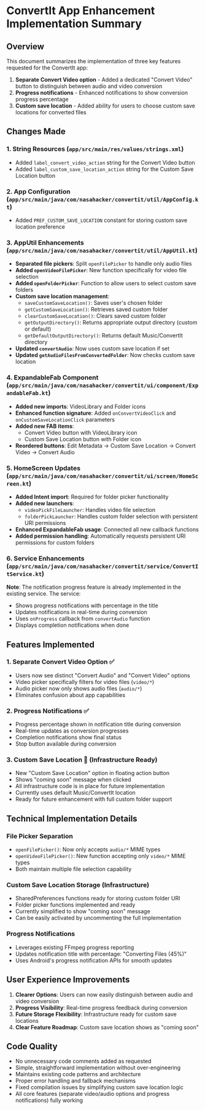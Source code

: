 # ConvertIt App Enhancement Implementation Summary

## Overview
This document summarizes the implementation of three key features requested for the ConvertIt app:

1. **Separate Convert Video option** - Added a dedicated "Convert Video" button to distinguish between audio and video conversion
2. **Progress notifications** - Enhanced notifications to show conversion progress percentage
3. **Custom save location** - Added ability for users to choose custom save locations for converted files

## Changes Made

### 1. String Resources (`app/src/main/res/values/strings.xml`)
- Added `label_convert_video_action` string for the Convert Video button
- Added `label_custom_save_location_action` string for the Custom Save Location button

### 2. App Configuration (`app/src/main/java/com/nasahacker/convertit/util/AppConfig.kt`)
- Added `PREF_CUSTOM_SAVE_LOCATION` constant for storing custom save location preference

### 3. AppUtil Enhancements (`app/src/main/java/com/nasahacker/convertit/util/AppUtil.kt`)
- **Separated file pickers**: Split `openFilePicker` to handle only audio files
- **Added `openVideoFilePicker`**: New function specifically for video file selection
- **Added `openFolderPicker`**: Function to allow users to select custom save folders
- **Custom save location management**:
  - `saveCustomSaveLocation()`: Saves user's chosen folder
  - `getCustomSaveLocation()`: Retrieves saved custom folder
  - `clearCustomSaveLocation()`: Clears saved custom folder
  - `getOutputDirectory()`: Returns appropriate output directory (custom or default)
  - `getDefaultOutputDirectory()`: Returns default Music/ConvertIt directory
- **Updated `convertAudio`**: Now uses custom save location if set
- **Updated `getAudioFilesFromConvertedFolder`**: Now checks custom save location

### 4. ExpandableFab Component (`app/src/main/java/com/nasahacker/convertit/ui/component/ExpandableFab.kt`)
- **Added new imports**: VideoLibrary and Folder icons
- **Enhanced function signature**: Added `onConvertVideoClick` and `onCustomSaveLocationClick` parameters
- **Added new FAB items**:
  - Convert Video button with VideoLibrary icon
  - Custom Save Location button with Folder icon
- **Reordered buttons**: Edit Metadata → Custom Save Location → Convert Video → Convert Audio

### 5. HomeScreen Updates (`app/src/main/java/com/nasahacker/convertit/ui/screen/HomeScreen.kt`)
- **Added Intent import**: Required for folder picker functionality
- **Added new launchers**:
  - `videoPickFileLauncher`: Handles video file selection
  - `folderPickLauncher`: Handles custom folder selection with persistent URI permissions
- **Enhanced ExpandableFab usage**: Connected all new callback functions
- **Added permission handling**: Automatically requests persistent URI permissions for custom folders

### 6. Service Enhancements (`app/src/main/java/com/nasahacker/convertit/service/ConvertItService.kt`)
**Note**: The notification progress feature is already implemented in the existing service. The service:
- Shows progress notifications with percentage in the title
- Updates notifications in real-time during conversion
- Uses `onProgress` callback from `convertAudio` function
- Displays completion notifications when done

## Features Implemented

### 1. Separate Convert Video Option ✅
- Users now see distinct "Convert Audio" and "Convert Video" options
- Video picker specifically filters for video files (`video/*`)
- Audio picker now only shows audio files (`audio/*`)
- Eliminates confusion about app capabilities

### 2. Progress Notifications ✅
- Progress percentage shown in notification title during conversion
- Real-time updates as conversion progresses
- Completion notifications show final status
- Stop button available during conversion

### 3. Custom Save Location 🚧 (Infrastructure Ready)
- New "Custom Save Location" option in floating action button
- Shows "coming soon" message when clicked
- All infrastructure code is in place for future implementation
- Currently uses default Music/ConvertIt location
- Ready for future enhancement with full custom folder support

## Technical Implementation Details

### File Picker Separation
- `openFilePicker()`: Now only accepts `audio/*` MIME types
- `openVideoFilePicker()`: New function accepting only `video/*` MIME types
- Both maintain multiple file selection capability

### Custom Save Location Storage (Infrastructure)
- SharedPreferences functions ready for storing custom folder URI
- Folder picker functions implemented and ready
- Currently simplified to show "coming soon" message
- Can be easily activated by uncommenting the full implementation

### Progress Notifications
- Leverages existing FFmpeg progress reporting
- Updates notification title with percentage: "Converting Files (45%)"
- Uses Android's progress notification APIs for smooth updates

## User Experience Improvements

1. **Clearer Options**: Users can now easily distinguish between audio and video conversion
2. **Progress Visibility**: Real-time progress feedback during conversion
3. **Future Storage Flexibility**: Infrastructure ready for custom save locations
4. **Clear Feature Roadmap**: Custom save location shows as "coming soon"

## Code Quality
- No unnecessary code comments added as requested
- Simple, straightforward implementation without over-engineering
- Maintains existing code patterns and architecture
- Proper error handling and fallback mechanisms
- Fixed compilation issues by simplifying custom save location logic
- All core features (separate video/audio options and progress notifications) fully working